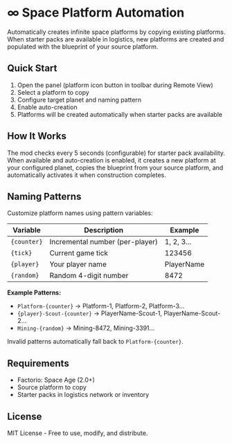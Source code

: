 # ∞ Space Platform Automation

Automatically creates infinite space platforms by copying existing platforms. When starter packs are available in logistics, new platforms are created and populated with the blueprint of your source platform.

## Quick Start

1. Open the panel (platform icon button in toolbar during Remote View)
2. Select a platform to copy
3. Configure target planet and naming pattern
4. Enable auto-creation
5. Platforms will be created automatically when starter packs are available

## How It Works

The mod checks every 5 seconds (configurable) for starter pack availability. When available and auto-creation is enabled, it creates a new platform at your configured planet, copies the blueprint from your source platform, and automatically activates it when construction completes.

## Naming Patterns

Customize platform names using pattern variables:

| Variable | Description | Example |
|----------|-------------|---------|
| `{counter}` | Incremental number (per-player) | 1, 2, 3... |
| `{tick}` | Current game tick | 123456 |
| `{player}` | Your player name | PlayerName |
| `{random}` | Random 4-digit number | 8472 |

**Example Patterns:**
- `Platform-{counter}` → Platform-1, Platform-2, Platform-3...
- `{player}-Scout-{counter}` → PlayerName-Scout-1, PlayerName-Scout-2...
- `Mining-{random}` → Mining-8472, Mining-3391...

Invalid patterns automatically fall back to `Platform-{counter}`.

## Requirements

- Factorio: Space Age (2.0+)
- Source platform to copy
- Starter packs in logistics network or inventory

## License

MIT License - Free to use, modify, and distribute.
